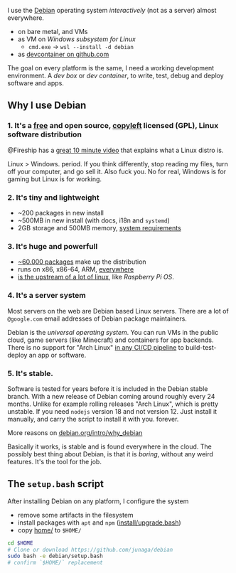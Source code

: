 I use the [Debian](https://debian.org/) operating system _interactively_ (not as a server) almost everywhere.

- on bare metal, and VMs
- as VM on _Windows subsystem for Linux_
  - `cmd.exe` -> `wsl --install -d debian`
- as [devcontainer on github.com](https://github.com/features/codespaces)

The goal on every platform is the same, I need a working development environment. A _dev box_ or _dev container_, to write, test, debug and deploy software and apps.

## Why I use Debian

### 1. It's a [free](https://www.debian.org/intro/free) and open source, [copyleft](https://en.wikipedia.org/wiki/Copyleft) licensed (GPL), Linux software distribution

@Fireship has a [great 10 minute video](https://www.youtube.com/watch?v=ShcR4Zfc6Dw) that explains what a Linux distro is.

Linux > Windows. period. If you think differently, stop reading my files, turn off your computer, and go sell it. Also fuck you. No for real, Windows is for gaming but Linux is for working.

### 2. It's tiny and lightweight

- ~200 packages in new install
- ~500MB in new install (with docs, i18n and `systemd`)
- 2GB storage and 500MB memory, [system requirements](https://www.debian.org/releases/stable/amd64/ch03s04.en.html)

### 3. It's huge and powerfull

- [~60.000 packages](https://packages.debian.org/stable/) make up the distribution
- runs on x86, x86-64, ARM, [everywhere](https://www.debian.org/ports/)
- [is the upstream of a lot of linux](https://upload.wikimedia.org/wikipedia/commons/b/b5/Linux_Distribution_Timeline_21_10_2021.svg), like _Raspberry Pi OS_.

### 4. It's a server system

Most servers on the web are Debian based Linux servers. There are a lot of `@google.com` email addresses of Debian package maintainers.

Debian is the _universal operating system_. You can run VMs in the public cloud, game servers (like Minecraft) and containers for app backends. There is no support for "Arch Linux" [in any CI/CD pipeline](https://github.com/ligurio/awesome-ci) to build-test-deploy an app or software.

### 5. It's stable.

Software is tested for years before it is included in the Debian stable branch. With a new release of Debian coming around roughly every 24 months. Unlike for example rolling releases "Arch Linux", which is pretty unstable. If you need `nodejs` version 18 and not version 12. Just install it manually, and carry the script to install it with you. forever.

More reasons on [debian.org/intro/why_debian](https://www.debian.org/intro/why_debian)

Basically it works, is stable and is found everywhere in the cloud. The possibly best thing about Debian, is that it is _boring_, without any weird features. It's the tool for the job.

## The `setup.bash` script

After installing Debian on any platform, I configure the system

- remove some artifacts in the filesystem
- install packages with `apt` and `npm` ([install/upgrade.bash](./install/upgrade.bash))
- copy [home/](./home/) to `$HOME/`

```sh
cd $HOME
# Clone or download https://github.com/junaga/debian
sudo bash -e debian/setup.bash
# confirm `$HOME/` replacement
```
